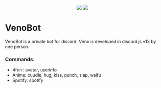 
</p>
<p align="center">
    <a href="https://github.com/discordjs/discord.js" alt="Discord.js V13">
        <img src="https://img.shields.io/badge/-Discord.js%20V13-yellow" /></a>
    <a  alt="VenoWeb">
        <img src="https://img.shields.io/badge/-VenoWeb-blueviolet" /></a>
  </p>
 
# VenoBot
VenoBot is a private bot for discord. Veno is developed in discord.js v13 by one person.  

### Commands:
- 4fun : avatar, userinfo
- Anime: cuudle, hug, kiss, punch, slap, waifu
- Spotify: spotify
